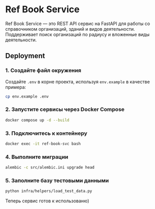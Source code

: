 # Ref Book Service

Ref Book Service — это REST API сервис на FastAPI для работы со справочником организаций, зданий и видов деятельности. Поддерживает поиск организаций по радиусу и вложенные виды деятельности.

## Deployment

### 1. Создайте файл окружения

Создайте `.env` в корне проекта, используя `env.example` в качестве примера:
```sh
cp env.example .env
```

### 2. Запустите сервисы через Docker Compose
```sh
docker compose up -d --build
```

### 3. Подключитесь к контейнеру
```sh
docker exec -it ref-book-svc bash
```

### 4. Выполните миграции
```sh
alembic -c src/alembic.ini upgrade head
```

### 5. Заполните базу тестовыми данными
```sh
python infra/helpers/load_test_data.py
```

Теперь сервис готов к использованю)

